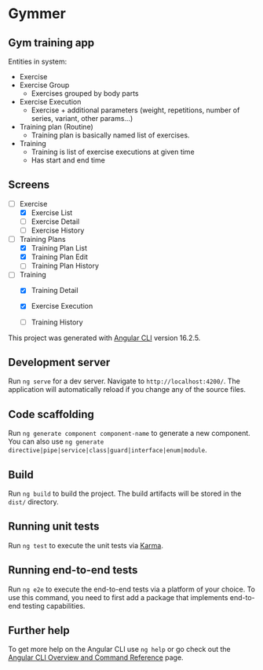 # Gymmer

## Gym training app

Entities in system:
- Exercise
- Exercise Group
  - Exercises grouped by body parts
- Exercise Execution
  - Exercise + additional parameters (weight, repetitions, number of series, variant, other params...)
- Training plan (Routine)
  - Training plan is basically named list of exercises.
- Training
  - Training is list of exercise executions at given time
  - Has start and end time

## Screens

- [ ] Exercise
  - [x] Exercise List
  - [ ] Exercise Detail
  - [ ] Exercise History
- [ ] Training Plans
  - [x] Training Plan List
  - [x] Training Plan Edit
  - [ ] Training Plan History
- [ ] Training
  - [x] Training Detail
  - [x] Exercise Execution
  - [ ] Training History



This project was generated with [Angular CLI](https://github.com/angular/angular-cli) version 16.2.5.

## Development server

Run `ng serve` for a dev server. Navigate to `http://localhost:4200/`. The application will automatically reload if you change any of the source files.

## Code scaffolding

Run `ng generate component component-name` to generate a new component. You can also use `ng generate directive|pipe|service|class|guard|interface|enum|module`.

## Build

Run `ng build` to build the project. The build artifacts will be stored in the `dist/` directory.

## Running unit tests

Run `ng test` to execute the unit tests via [Karma](https://karma-runner.github.io).

## Running end-to-end tests

Run `ng e2e` to execute the end-to-end tests via a platform of your choice. To use this command, you need to first add a package that implements end-to-end testing capabilities.

## Further help

To get more help on the Angular CLI use `ng help` or go check out the [Angular CLI Overview and Command Reference](https://angular.io/cli) page.
